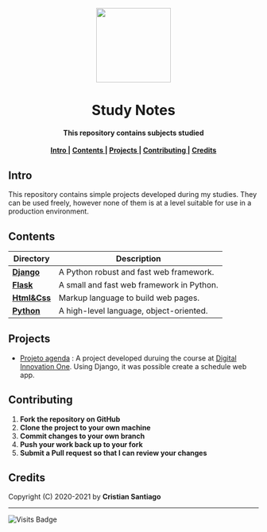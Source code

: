 

<p align='center'> <img src="https://emojipedia-us.s3.dualstack.us-west-1.amazonaws.com/thumbs/120/emojione/178/seedling_1f331.png" width = 150> </p>

<h1 align='center'> Study Notes</h1>

<h4 align='center'>This repository contains subjects studied </h4>


<p align= 'center'> 
  <b>
    <a href ='#intro' > Intro </a>|
    <a href ='#contents' > Contents </a>|
    <a href ='#project' > Projects </a>|
    <a href ='#contribute'>Contributing </a>|
    <a href ='#credits' > Credits </a>
  </b>
</p>

<h2>
  <a name="intro">Intro </a> 
</h2>
<p> 
  This repository contains simple projects developed during my studies. They can be used freely, however none of them is at a level suitable for use in a production environment.
</p>

<h2>
  <a name="contents">Contents </a> 
</h2>

Directory | Description
----------|-------------------------------------------
[**Django**](https://github.com/cristian-santiago/Studies/tree/main/Django/project_agenda)    | A Python robust and fast web framework. 
[**Flask**](https://github.com/cristian-santiago/Studies/tree/main/Flask/hello_flask)     | A small and fast web framework in Python.
[**Html&Css**](https://github.com/cristian-santiago/Studies/tree/main/Html&Css)  | Markup language to build web pages.
[**Python**](https://github.com/cristian-santiago/Studies/tree/main/Python)    | A high-level language, object-oriented.


<h2>
  <a name="project">Projects </a> 
</h2>

* [Projeto agenda](https://github.com/cristian-santiago/Studies/tree/main/Django/project_agenda) : A project developed duruing the course at [Digital Innovation One](web.digitalinnovation.one). Using Django, it was possible create a schedule web app.


<h2>
  <a name="contribute">Contributing </a> 
</h2>


1. **Fork the repository on GitHub**
2. **Clone the project to your own machine**
3. **Commit changes to your own branch**
4. **Push your work back up to your fork**
5. **Submit a Pull request so that I can review your changes**

<h2>
  <a name="credits">Credits </a> 
</h2>

Copyright (C) 2020-2021 by **Cristian Santiago** 
___
![Visits Badge](https://badges.pufler.dev/visits/cristian-santiago/Studies)

